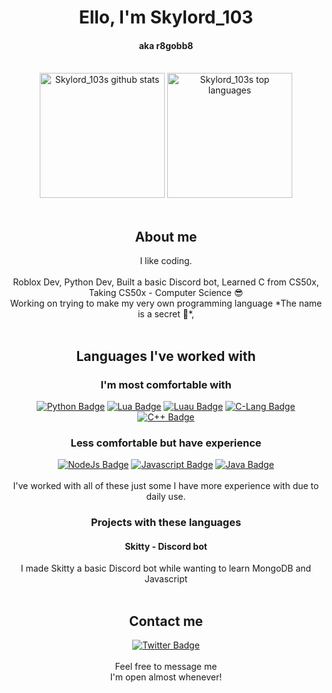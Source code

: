 <h1 align="center">Ello, I'm Skylord_103</h1>
<h4 align="center">aka r8gobb8</h4>
<br>
<section align="center">
    <img alt="Skylord_103s github stats" height="200" src="https://github-readme-stats-r8gobb8.vercel.app/api?username=skylord-103&include_all_commits=true&show_icons=true&theme=codeSTACKr&card_width=400&custom_title=My%20Wonderful%20Stats" />
    <img alt="Skylord_103s top languages" height="200" src="https://github-readme-stats-r8gobb8.vercel.app/api/top-langs/?username=skylord-103&theme=codeSTACKr&langs_count=8&layout=compact&card_width=350&hide=c%23" />
</section>
<br>
<h2 align="center">About me</h2>
<section align="center">
I like coding.

<br>
<br>
Roblox Dev,
Python Dev,
Built a basic Discord bot,
Learned C from CS50x,
Taking CS50x - Computer Science 😎<br>
Working on trying to make my very own programming language *The name is a secret 🤫*,
</section>
<br>
<h2 align="center">Languages I've worked with</h2>
<section align="center">
    <h3 align="center">I'm most comfortable with</h3>
    <a href="https://python.org/"><img alt="Python Badge" src="https://img.shields.io/badge/python-3670A0?style=for-the-badge&logo=python&logoColor=ffdd54"/></a>
    <a href="https://lua.org/"><img alt="Lua Badge" src="https://img.shields.io/badge/lua-2C2D72?style=for-the-badge&logo=lua&logoColor=ffffff"/></a>
    <a href="https://luau-lang.org/"><img alt="Luau Badge" src="https://img.shields.io/badge/luau-2C2D72?style=for-the-badge&logo=lua&logoColor=ffffff"/></a>
    <a href="https://github.com/SkyLord-103"><img alt="C-Lang Badge" src="https://img.shields.io/badge/c-%2300599C.svg?style=for-the-badge&logo=c&logoColor=white"/></a>
    <a href="https://github.com/SkyLord-103"><img alt="C++ Badge" src="https://img.shields.io/badge/c%2B%2B-%2300599C.svg?style=for-the-badge&logo=c%2B%2B&logoColor=white"/></a>
    <br>
    <h3 align="center">Less comfortable but have experience</h3>
    <a href="https://nodejs.org/"><img alt="NodeJs Badge" src="https://img.shields.io/badge/node.js-6DA55F?style=for-the-badge&logo=node.js&logoColor=white"/></a>
    <a href="https://nodejs.org/"><img alt="Javascript Badge" src="https://img.shields.io/badge/javascript-323330?style=for-the-badge&logo=javascript&logoColor=F7DF1E"/></a>
    <a href="https://oracle.com/"><img alt="Java Badge" src="https://img.shields.io/badge/java-%23ED8B00?style=for-the-badge&logo=openjdk&logoColor=white"/></a>
    <br><br>
    I've worked with all of these just some I have more experience with due to daily use.
    <br>
    <h3>Projects with these languages</h3>
    <h4>Skitty - Discord bot</h4>
    I made Skitty a basic Discord bot while wanting to learn MongoDB and Javascript
    
</section>
<br>
<h2 align="center">Contact me</h2>
<section align="center">
    <a href="https://twitter.com/r8gobb8/"><img alt="Twitter Badge" src="https://img.shields.io/badge/%40r8gobb8-blue?style=for-the-badge&logo=twitter&logoColor=%23ffffff&link=https%3A%2F%2Ftwitter.com%2Fr8gobb8"></a>
    <br><br>
    Feel free to message me<br>I'm open almost whenever!
</section>
